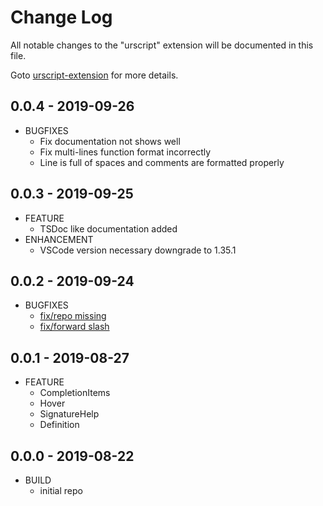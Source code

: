 # Change Log
All notable changes to the "urscript" extension will be documented in this file.

Goto [urscript-extension](https://github.com/ahernguo/urscript-extension) for more details.

## 0.0.4 - 2019-09-26
* BUGFIXES
  * Fix documentation not shows well
  * Fix multi-lines function format incorrectly
  * Line is full of spaces and comments are formatted properly

## 0.0.3 - 2019-09-25
* FEATURE
  * TSDoc like documentation added
* ENHANCEMENT
  * VSCode version necessary downgrade to 1.35.1

## 0.0.2 - 2019-09-24
* BUGFIXES
  * [fix/repo missing](https://github.com/ahernguo/urscript-extension/pull/2)
  * [fix/forward slash](https://github.com/ahernguo/urscript-extension/pull/3)

## 0.0.1 - 2019-08-27
* FEATURE
  * CompletionItems
  * Hover
  * SignatureHelp
  * Definition

## 0.0.0 - 2019-08-22
* BUILD
  * initial repo